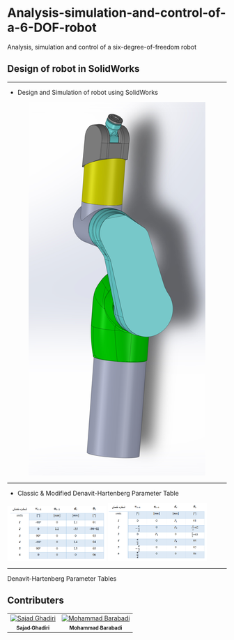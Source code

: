 # Analysis-simulation-and-control-of-a-6-DOF-robot
Analysis, simulation and control of a six-degree-of-freedom robot

## Design of robot in SolidWorks
---
- Design and Simulation of robot using SolidWorks
<p align="center">
  <img src="./Pictures/Test1.png" /> 
</p>

---
- Classic & Modified Denavit-Hartenberg Parameter Table
<p align="Left">
  <img src="./Pictures/DenavitHartenbergParameterTables.png" width="45%" height="45%" /> 
  <img src="./Pictures/ModifiedDenavitHartenbergParameterTables.png" width="45%" height="45%" /> 
</p>

---
Denavit-Hartenberg Parameter Tables

## Contributers
<table>
  <tr>
    <td align="center">
      <a href="https://github.com/Sajad-Ghadiri">
        <img src="https://avatars.githubusercontent.com/u/85509531?v=4" width="100px;" alt="Sajad Ghadiri"/><br>
        <sub>
          <b>Sajad Ghadiri</b>
        </sub>
      </a>
    </td>
    <td align="center">
      <a href="https://github.com/MBW0lf">
        <img src="https://avatars.githubusercontent.com/u/86104083?v=4" width="100px;" alt="Mohammad Barabadi"/><br>
        <sub>
          <b>Mohammad Barabadi</b>
        </sub>
      </a>
    </td>
</table>
